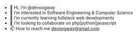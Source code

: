 - 👋 Hi, I’m @devoogway
- 👀 I’m interested in Software Engineering & Computer Science
- 🌱 I’m currently learning fullstack web developments
- 💞️ I’m looking to collaborate on php|python|javascript
- 📫 How to reach me devoogway@gmail.com

<!---
devoogway/devoogway is a ✨ special ✨ repository because its `README.md` (this file) appears on your GitHub profile.
You can click the Preview link to take a look at your changes.
--->
